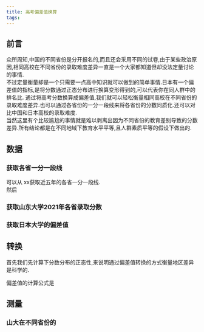 ```yaml
---
title: 高考偏差值换算
tags:
---
```

## 前言
众所周知,中国的不同省份是分开报名的,而且还会采用不同的试卷,由于某些政治原因,相同高校在不同省份的录取难度差异一直是一个大家都知道但却没法定量讨论的事情.  
不过定量衡量却是一个只需要一点高中知识就可以做到的简单事情.日本有一个偏差值的指标,是将分数通过正态分布进行换算变形得到的,可以代表你在同人群中的排名比.
通过将高考分数换算成偏差值,我们就可以轻松衡量相同高校在不同省份的录取难度差异.也可以通过各省份的一分一段线来将各省份的分数同质化.还可以对比中国和日本高校的录取难度.  
当然这里有个比较尴尬的事情就是难以剥离出因为不同省份的教育差别导致的分数差异.所有结论都是在不同地域下教育水平平等,且人群素质平等的假设下做出的.  

## 数据
### 获取各省一分一段线
可以从 xx获取近五年的各省一分一段线.  
然后  
### 获取山东大学2021年各省录取分数

### 获取日本大学的偏差值
## 转换
首先我们先计算下分数分布的正态性,来说明通过偏差值转换的方式衡量地区差异是科学的.

偏差值的计算公式是

## 测量

### 山大在不同省份的